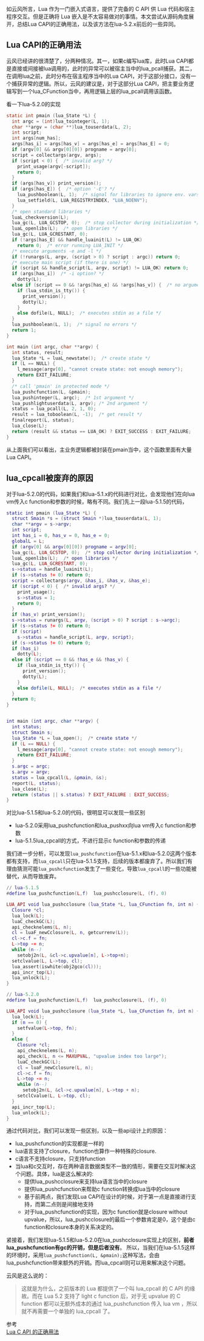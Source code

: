 如云风所言，Lua 作为一门嵌入式语言，提供了完备的 C API 供 Lua 代码和宿主程序交互。但是正确将 Lua 嵌入是不太容易做对的事情。本文尝试从源码角度展开，总结Lua CAPI的正确用法，以及该方法在lua-5.2.x前后的一些异同。

## Lua CAPI的正确用法
云风已经讲的很清楚了，分两种情况。其一，如果c编写lua库，此时Lua CAPI都是直接或间接被lua调用的，此时的异常可以被宿主当中的lua_pcall捕获。其二，在调用lua之前，此时分布在宿主程序当中的Lua CAPI，对于这部分接口，没有一个捕获异常的逻辑。所以，云风的建议是，对于这部分Lua CAPI，把主要业务逻辑写到一个lua_CFunction当中，再用逻辑上层的lua_pcall调用该函数。

看一下lua-5.2.0的实现
```c
static int pmain (lua_State *L) {
  int argc = (int)lua_tointeger(L, 1);
  char **argv = (char **)lua_touserdata(L, 2);
  int script;
  int args[num_has];
  args[has_i] = args[has_v] = args[has_e] = args[has_E] = 0;
  if (argv[0] && argv[0][0]) progname = argv[0];
  script = collectargs(argv, args);
  if (script < 0) {  /* invalid arg? */
    print_usage(argv[-script]);
    return 0;
  }
  if (args[has_v]) print_version();
  if (args[has_E]) {  /* option '-E'? */
    lua_pushboolean(L, 1);  /* signal for libraries to ignore env. vars. */
    lua_setfield(L, LUA_REGISTRYINDEX, "LUA_NOENV");
  }
  /* open standard libraries */
  luaL_checkversion(L);
  lua_gc(L, LUA_GCSTOP, 0);  /* stop collector during initialization */
  luaL_openlibs(L);  /* open libraries */
  lua_gc(L, LUA_GCRESTART, 0);
  if (!args[has_E] && handle_luainit(L) != LUA_OK)
    return 0;  /* error running LUA_INIT */
  /* execute arguments -e and -l */
  if (!runargs(L, argv, (script > 0) ? script : argc)) return 0;
  /* execute main script (if there is one) */
  if (script && handle_script(L, argv, script) != LUA_OK) return 0;
  if (args[has_i])  /* -i option? */
    dotty(L);
  else if (script == 0 && !args[has_e] && !args[has_v]) {  /* no arguments? */
    if (lua_stdin_is_tty()) {
      print_version();
      dotty(L);
    }
    else dofile(L, NULL);  /* executes stdin as a file */
  }
  lua_pushboolean(L, 1);  /* signal no errors */
  return 1;
}

int main (int argc, char **argv) {
  int status, result;
  lua_State *L = luaL_newstate();  /* create state */
  if (L == NULL) {
    l_message(argv[0], "cannot create state: not enough memory");
    return EXIT_FAILURE;
  }
  /* call 'pmain' in protected mode */
  lua_pushcfunction(L, &pmain);
  lua_pushinteger(L, argc);  /* 1st argument */
  lua_pushlightuserdata(L, argv); /* 2nd argument */
  status = lua_pcall(L, 2, 1, 0);
  result = lua_toboolean(L, -1);  /* get result */
  finalreport(L, status);
  lua_close(L);
  return (result && status == LUA_OK) ? EXIT_SUCCESS : EXIT_FAILURE;
}
```
从上面我们可以看出，主业务逻辑都被封装在pmain当中，这个函数里面有大量Lua CAPI。

## lua_cpcall被废弃的原因
对于lua-5.2.0的代码，如果我们和lua-5.1.x的代码进行对比，会发现他们在向lua vm传入c function和参数的时候，略有不同。我们先上一段lua-5.1.5的代码，
```lua
static int pmain (lua_State *L) {
  struct Smain *s = (struct Smain *)lua_touserdata(L, 1);
  char **argv = s->argv;
  int script;
  int has_i = 0, has_v = 0, has_e = 0;
  globalL = L;
  if (argv[0] && argv[0][0]) progname = argv[0];
  lua_gc(L, LUA_GCSTOP, 0);  /* stop collector during initialization */
  luaL_openlibs(L);  /* open libraries */
  lua_gc(L, LUA_GCRESTART, 0);
  s->status = handle_luainit(L);
  if (s->status != 0) return 0;
  script = collectargs(argv, &has_i, &has_v, &has_e);
  if (script < 0) {  /* invalid args? */
    print_usage();
    s->status = 1;
    return 0;
  }
  if (has_v) print_version();
  s->status = runargs(L, argv, (script > 0) ? script : s->argc);
  if (s->status != 0) return 0;
  if (script)
    s->status = handle_script(L, argv, script);
  if (s->status != 0) return 0;
  if (has_i)
    dotty(L);
  else if (script == 0 && !has_e && !has_v) {
    if (lua_stdin_is_tty()) {
      print_version();
      dotty(L);
    }
    else dofile(L, NULL);  /* executes stdin as a file */
  }
  return 0;
}


int main (int argc, char **argv) {
  int status;
  struct Smain s;
  lua_State *L = lua_open();  /* create state */
  if (L == NULL) {
    l_message(argv[0], "cannot create state: not enough memory");
    return EXIT_FAILURE;
  }
  s.argc = argc;
  s.argv = argv;
  status = lua_cpcall(L, &pmain, &s);
  report(L, status);
  lua_close(L);
  return (status || s.status) ? EXIT_FAILURE : EXIT_SUCCESS;
}
```
对比lua-5.1.5和lua-5.2.0的代码，很明显可以发现一些区别
- lua-5.2.0采用lua_pushcfunction和lua_pushxx向lua vm传入c function和参数
- lua-5.1.5lua_cpcall的方式，不进行显示c function和参数的传递

我们进一步分析，可以发现```lua_pushcfunction```在lua-5.1.x和lua-5.2.0这两个版本都有支持，而```lua_cpcall```只在lua-5.1.5支持，后续的版本都废弃了。所以我们有理由猜测可能```lua_pushcfunction```发生了一些变化，导致```lua_cpcall```的一些功能被替代，从而导致废弃。

```lua
// lua-5.1.5
#define lua_pushcfunction(L,f)	lua_pushcclosure(L, (f), 0)

LUA_API void lua_pushcclosure (lua_State *L, lua_CFunction fn, int n) {
  Closure *cl;
  lua_lock(L);
  luaC_checkGC(L);
  api_checknelems(L, n);
  cl = luaF_newCclosure(L, n, getcurrenv(L));
  cl->c.f = fn;
  L->top -= n;
  while (n--)
    setobj2n(L, &cl->c.upvalue[n], L->top+n);
  setclvalue(L, L->top, cl);
  lua_assert(iswhite(obj2gco(cl)));
  api_incr_top(L);
  lua_unlock(L);
}

// lua-5.2.0
#define lua_pushcfunction(L,f)	lua_pushcclosure(L, (f), 0)

LUA_API void lua_pushcclosure (lua_State *L, lua_CFunction fn, int n) {
  lua_lock(L);
  if (n == 0) {
    setfvalue(L->top, fn);
  }
  else {
    Closure *cl;
    api_checknelems(L, n);
    api_check(L, n <= MAXUPVAL, "upvalue index too large");
    luaC_checkGC(L);
    cl = luaF_newCclosure(L, n);
    cl->c.f = fn;
    L->top -= n;
    while (n--)
      setobj2n(L, &cl->c.upvalue[n], L->top + n);
    setclCvalue(L, L->top, cl);
  }
  api_incr_top(L);
  lua_unlock(L);
}
```
通过代码对比，我们可以发现一些区别，以及一些api设计上的原因：
- lua_pushcfunction的实现都是一样的
- lua语言支持了closure，function也算作一种特殊的closure.
- c语言不支持closure，只支持function
- 当lua和c交互时，存在两种语言数据类型不一致的情形，需要在交互时解决这个问题。具体，lua是这么解决的:
  - 提供lua_pushcclosure来支持lua语言当中的closure
  - 提供lua_pushcfunction来帮助c function转换成lua当中的closure
  - 基于前两点，我们发现Lua CAPI在设计的时候，对于第一点是直接进行支持，而第二点则是间接地支持
  - 对于lua_pushcfunction的实现，因为c function就是closure without upvalue，所以，lua_pushcclosure的最后一个参数肯定是0，这个是由c function和closure本身的关系决定的。 

紧接着，我们发现lua-5.1.5和lua-5.2.0在lua_pushcclosure实现上的区别，**前者lua_pushcfunction有gc的开销，但是后者没有**。
所以，当我们在lua-5.1.5这样的环境时，采用```lua_pushcfunction(L, &pmain);```这种写法，会由lua_pushcfunction带来额外的开销。而lua_cpcall则可以用来解决这个问题。

云风是这么说的：
>这就是为什么，之前版本的 Lua 都提供了一个叫 lua_cpcall 的 C API 的缘故。而在 Lua 5.2 支持了 light c function 后，对于无 upvalue 的 C function 都可以无额外成本的通过 lua_pushcfunction 传入 lua vm ，所以就不再需要一个单独的 lua_cpcall 了。

参考<br>
[Lua C API 的正确用法](https://blog.codingnow.com/2015/05/lua_c_api.html)